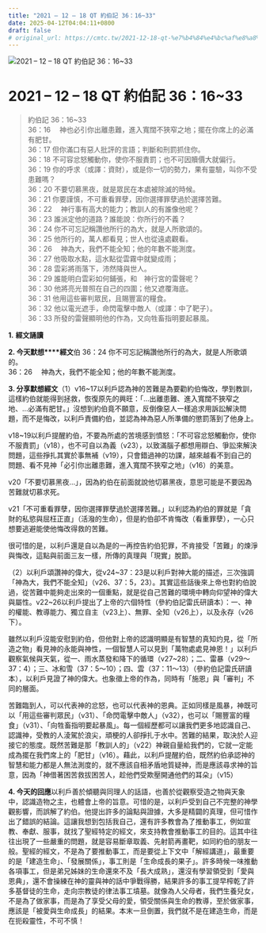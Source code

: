 ```yaml
---
title: "2021 – 12 – 18 QT 約伯記 36：16~33"
date: 2025-04-12T04:04:11+0800
draft: false
# original_url: https://cmtc.tw/2021-12-18-qt-%e7%b4%84%e4%bc%af%e8%a8%98-36%ef%bc%9a1633
---
```


![2021 – 12 – 18 QT 約伯記 36：16~33](/images/qt.jpg   "2021 – 12 – 18 QT 約伯記 36：16~33")

# 2021 – 12 – 18 QT 約伯記 36：16~33

> 約伯記 36：16~33  
> 36：16 　神也必引你出離患難，進入寬闊不狹窄之地；擺在你席上的必滿有肥甘。  
> 36：17 但你滿口有惡人批評的言語；判斷和刑罰抓住你。  
> 36：18 不可容忿怒觸動你，使你不服責罰；也不可因贖價大就偏行。  
> 36：19 你的呼求（或譯：資財），或是你一切的勢力，果有靈驗，叫你不受患難嗎？  
> 36：20 不要切慕黑夜，就是眾民在本處被除滅的時候。  
> 36：21 你要謹慎，不可重看罪孽，因你選擇罪孽過於選擇苦難。  
> 36：22 　神行事有高大的能力；教訓人的有誰像他呢？  
> 36：23 誰派定他的道路？誰能說：你所行的不義？  
> 36：24 你不可忘記稱讚他所行的為大，就是人所歌頌的。  
> 36：25 他所行的，萬人都看見；世人也從遠處觀看。  
> 36：26 　神為大，我們不能全知；他的年數不能測度。  
> 36：27 他吸取水點，這水點從雲霧中就變成雨；  
> 36：28 雲彩將雨落下，沛然降與世人。  
> 36：29 誰能明白雲彩如何鋪張，和　神行宮的雷聲呢？  
> 36：30 他將亮光普照在自己的四圍；他又遮覆海底。  
> 36：31 他用這些審判眾民，且賜豐富的糧食。  
> 36：32 他以電光遮手，命閃電擊中敵人（或譯：中了靶子）。  
> 36：33 所發的雷聲顯明他的作為，又向牲畜指明要起暴風。

**1.** **經文誦讀**

**2. 今天默想****經文**伯 36：24 你不可忘記稱讚他所行的為大，就是人所歌頌的。  
36：26 　神為大，我們不能全知；他的年數不能測度。

**3. 分享默想經文**（1）v16~17以利戶認為神的苦難是為要勸約伯悔改，學到教訓，這樣約伯就能得到拯救，恢復原先的興旺：「…出離患難、進入寬闊不狹窄之地、…必滿有肥甘。」沒想到約伯竟不願意，反倒像惡人一樣追求用訴訟解決問題，而不是悔改，以利戶責備約伯，並認為神為惡人所準備的懲罰落到了他身上。

v18~19以利戶提醒約伯，不要為所處的苦境感到憤怒：「不可容忿怒觸動你，使你不服責罰」（v18），也不可自以為義（v23），以致滿腦子都想用辯白、爭訟來解決問題，這些掙扎其實於事無補（v19），只會錯過神的功課，越來越看不到自己的問題、看不見神「必引你出離患難，進入寬闊不狹窄之地」（v16）的美意。

v20「不要切慕黑夜…」，因為約伯在前面就說他切慕黑夜，意思可能是不要因為苦難就切慕求死。

v21「不可重看罪孽，因你選擇罪孽過於選擇苦難。」以利認為約伯的罪就是「貪財的私慾與屈枉正直」（活潑的生命），但是約伯卻不肯悔改（看重罪孽），一心只想要逃避能使他悔改得救的苦難。

很可惜的是，以利戶還是自以為是的一再控告約伯犯罪，不肯接受「苦難」的煉淨與悔改，這點與前面三友一樣，所傳的真理與「現實」脫節。

（2）以利戶頌讚神的偉大，從v24~37：23是以利戶對神大能的描述，三次強調「神為大，我們不能全知」（v26、37：5，23）。其實這些話後來上帝也對約伯說過，從苦難中能夠走出來的一個重點，就是從自己苦難的環境中轉向仰望神的偉大與屬性。v22~26以利戶提出了上帝的六個特性（參約伯記雷氏研讀本）：一、神的權能、教導能力、獨立自主（v23上）、無罪、全知（v26上），以及永存（v26下）。

雖然以利戶沒能安慰到約伯，但他對上帝的認識明顯是有智慧的真知灼見，從「所造之物」看見神的永能與神性，一個智慧人可以見到「萬物處處見神恩！」以利戶觀察氣候與天氣，從一、雨水蒸發和降下的循環（v27~28）；二、雷暴（v29～37：4）；三、冰和雪（37：5～10）；四、雲（37：11～13）（參約伯記雷氏研讀本），以利戶見證了神的偉大。也象徵上帝的作為，同時有「施恩」與「審判」不同的層面。

苦難臨到人，可以代表神的忿怒，也可以代表神的恩典。正如同樣是風暴，神既可以「用這些審判眾民」（v31）、「命閃電擊中敵人」（v32），也可以「賜豐富的糧食」（v31）、「向牲畜指明要起暴風」。每一個經歷都可以讓我們更多地認識自己、認識神，受教的人淩駕於浪尖，頑梗的人卻掙扎于水中。苦難的結果，取決於人迎接它的態度。既然苦難是那「教訓人的」（v22）神親自量給我們的，它就一定能成為擺在我們席上的「肥甘」（v16）。藉此，以利戶提醒約伯，既然約伯承認神的智慧和能力都是人無法測度的，就不應該自相矛盾地質疑神，而是應該尋求神的旨意，因為「神借著困苦救拔困苦人，趁他們受欺壓開通他們的耳朵」（v15）

**4. 今天的回應**以利戶善於傾聽與同理人的話語，也善於從觀察受造之物與天象中，認識造物之主，也體會上帝的旨意。可惜的是，以利戶受到自己不完整的神學觀影響，而誤解了約伯。他提出許多的論點與證據，大多是精闢的真理，但可惜作出了錯誤的結論。這讓我想到包括我自己，還有許多教會為了推動事工，例如宣教、奉獻、服事，就找了聖經特定的經文，來支持教會推動事工的目的。這其中往往出現了一些嚴重的問題，就是容易斷章取義、先射箭再畫靶，如同約伯的朋友一般。聖經的經文，不是為了要推動事工，而是要從上下文中「解經講道」，最重要的是「建造生命」、「發展關係」，事工則是「生命成長的果子」。許多時候一味推動各項事工，但是弟兄姊妹的生命還來不及「長大成熟」，還沒有學習領受到「愛與恩典」，還不會操練在神的靈與神的話中爭戰得勝，結果許多的事工提早榨乾了許多基督徒的生命，走向宗教徒的律法事工墳墓。就像為人父母者，我們生養兒女，不是為了做家事，而是為了享受父母的愛，領受關係與生命的教導，至於做家事，應該是「被愛與生命成長」的結果。本末一旦倒置，我們就不是在建造生命，而是在扼殺靈性，不可不慎！